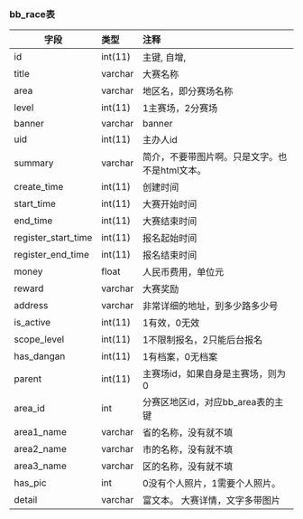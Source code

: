 ### bb_race表
  
| 字段        | 类型 |    注释 |
| -------- |:------|:------|
|id| int(11) |   主键, 自增, |  
|title| varchar |   大赛名称 |  
|area| varchar |   地区名，即分赛场名称 |  
|level| int(11) |  1主赛场，2分赛场 |  
|banner| varchar |   banner |  
|uid| int(11) |   主办人id |  
|summary| varchar |   简介，不要带图片啊。只是文字。也不是html文本。 |  
|create_time| int(11) |   创建时间 |  
|start_time| int(11) |  大赛开始时间|  
|end_time| int(11) |   大赛结束时间 |  
|register_start_time| int(11) |   报名起始时间 |  
|register_end_time| int(11) |  报名结束时间 |  
|money| float |   人民币费用，单位元 |  
|reward| varchar |   大赛奖励 |  
|address| varchar |   非常详细的地址，到多少路多少号 |  
|is_active| int(11) |   1有效，0无效 |  
|scope_level| int(11) |   1不限制报名，2只能后台报名 |  
|has_dangan| int(11) |   1有档案，0无档案 |  
|parent| int(11) |   主赛场id，如果自身是主赛场，则为0 |  
|area_id| int |   分赛区地区id，对应bb_area表的主键 |  
|area1_name| varchar |  省的名称，没有就不填 |  
|area2_name| varchar |   市的名称，没有就不填 |  
|area3_name| varchar |   区的名称，没有就不填 |  
|has_pic| int |   0没有个人照片，1需要个人照片。 |  
|detail| varchar |  富文本。 大赛详情，文字多带图片 |  

